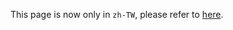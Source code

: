 This page is now only in `zh-TW`, please refer to [here](/docs/zh_TW/about_coscup/team_member_handbook/).